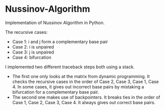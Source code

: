 # Nussinov-Algorithm
Implementation of Nussinov Algorithm in Python. 

The recursive cases: 
* Case 1: i and j form a complementary base pair
* Case 2: i is unpaired
* Case 3: j is unpaired
* Case 4: bifurcation

I implemented two different traceback steps both using a stack. 
* The first one only looks at the matrix from dynamic programming. It checks the recursive cases in the order of Case 2, Case 3, Case 1, Case 4. In some cases, it gives out incorrect base pairs by mistaking a bifurcation for a complementary base pair. 
* The second one makes use of backpointers. It breaks ties in the order of Case 1, Case 2, Case 3, Case 4. It always gives out correct base pairs. 

